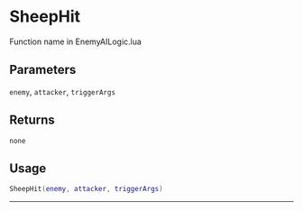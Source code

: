 # SheepHit
Function name in EnemyAILogic.lua
## Parameters
`enemy`, `attacker`, `triggerArgs`
## Returns
`none`
## Usage
```lua
SheepHit(enemy, attacker, triggerArgs)
```
---
